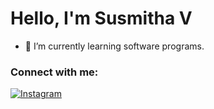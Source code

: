 # Hello, I'm Susmitha V

- 🌱 I’m currently learning software programs.

### Connect with me:

[![Instagram](https://img.shields.io/badge/Instagram-purple?logo=instagram)](https://www.instagram.com/miss_.sv)


